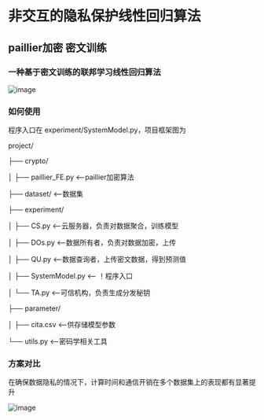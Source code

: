 # 非交互的隐私保护线性回归算法

## paillier加密 密文训练

### 一种基于密文训练的联邦学习线性回归算法

![image](https://github.com/user-attachments/assets/df548be2-a34f-447b-b903-df8a38225375)



### 如何使用
程序入口在 experiment/SystemModel.py，项目框架图为

project/

├── crypto/

│   ├── paillier_FE.py    <--paillier加密算法

├── dataset/              <--数据集

├── experiment/

│   ├── CS.py             <--云服务器，负责对数据聚合，训练模型

│   ├── DOs.py             <--数据所有者，负责对数据加密，上传

│   ├── QU.py             <--数据查询者，上传密文数据，得到预测值

│   ├── SystemModel.py     <-- ！程序入口

│   └── TA.py             <--可信机构，负责生成分发秘钥

├── parameter/

│   ├── cita.csv         <--供存储模型参数

└── utils.py             <--密码学相关工具

### 方案对比

在确保数据隐私的情况下，计算时间和通信开销在多个数据集上的表现都有显著提升

![image](https://github.com/user-attachments/assets/8828e3e1-587a-404b-92c4-f354bfb8b30a)

